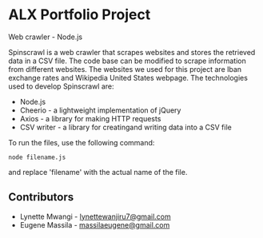 # ALX Portfolio Project

Web crawler - Node.js

Spinscrawl is a web crawler that scrapes websites and stores the retrieved data in a CSV file.
The code base can be modified to scrape information from different websites.
The websites we used for this project are Iban exchange rates and Wikipedia United States webpage.
The technologies used to develop Spinscrawl are:

- Node.js
- Cheerio - a lightweight implementation of jQuery
- Axios - a library for making HTTP requests
- CSV writer - a library for creatingand writing data into a CSV file

To run the files, use the following command:

```
node filename.js
```

and replace 'filename' with the actual name of the file.

## Contributors

- Lynette Mwangi - lynettewanjiru7@gmail.com
- Eugene Massila - massilaeugene@gmail.com
